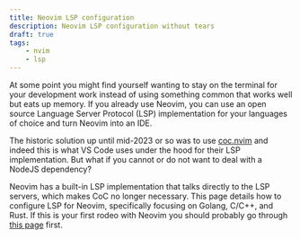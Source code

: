 ```yaml
---
title: Neovim LSP configuration 
description: Neovim LSP configuration without tears
draft: true
tags:
    - nvim
    - lsp
---
```


At some point you might find yourself wanting to stay on the terminal for your development work instead of using something common that works well but eats up memory. If you already use Neovim, you can use an open source Language Server Protocol (LSP) implementation for your languages of choice and turn Neovim into an IDE.

The historic solution up until mid-2023 or so was to use [coc.nvim](https://github.com/neoclide/coc.nvim) and indeed this is what VS Code uses under the hood for their LSP implementation. But what if you cannot or do not want to deal with a NodeJS dependency?

Neovim has a built-in LSP implementation that talks directly to the LSP servers, which makes CoC no longer necessary. This page details how to configure LSP for Neovim, specifically focusing on Golang, C/C++, and Rust. If this is your first rodeo with Neovim you should probably go through [this page](/basic-neovim) first.
